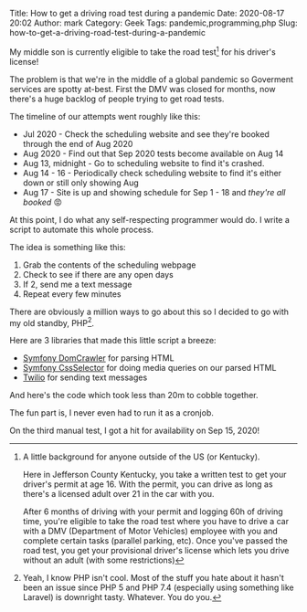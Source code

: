 Title: How to get a driving road test during a pandemic
Date: 2020-08-17 20:02
Author: mark
Category: Geek
Tags: pandemic,programming,php
Slug: how-to-get-a-driving-road-test-during-a-pandemic

My middle son is currently eligible to take the road test[^1] for his driver's license!

The problem is that we're in the middle of a global pandemic so Goverment services are spotty at-best. First the DMV was closed for months, now there's a huge backlog of people trying to get road tests.

The timeline of our attempts went roughly like this:

* Jul 2020 - Check the scheduling website and see they're booked through the end of Aug 2020
* Aug 2020 - Find out that Sep 2020 tests become available on Aug 14
* Aug 13, midnight - Go to scheduling website to find it's crashed.
* Aug 14 - 16 - Periodically check scheduling website to find it's either down or still only showing Aug
* Aug 17 - Site is up and showing schedule for Sep 1 - 18 and *they're all booked* 😡

At this point, I do what any self-respecting programmer would do. I write a script to automate this whole process.

The idea is something like this:

1. Grab the contents of the scheduling webpage
2. Check to see if there are any open days
3. If 2, send me a text message
4. Repeat every few minutes

There are obviously a million ways to go about this so I decided to go with my old standby, PHP[^2].

Here are 3 libraries that made this little script a breeze:

* [Symfony DomCrawler](https://symfony.com/doc/current/components/dom_crawler.html) for parsing HTML
* [Symfony CssSelector](https://symfony.com/doc/current/components/css_selector.html) for doing media queries on our parsed HTML
* [Twilio](https://www.twilio.com/docs/libraries/php) for sending text messages

And here's the code which took less than 20m to cobble together.

<script src="https://gist.github.com/markbiek/02737438c2a8ba56855e07ba53640cf8.js"></script>

The fun part is, I never even had to run it as a cronjob.

On the third manual test, I got a hit for availability on Sep 15, 2020!

[^1]: A little background for anyone outside of the US (or Kentucky).

	Here in Jefferson County Kentucky, you take a written test to get your driver's permit at age 16. With the permit, you can drive as long as there's a licensed adult over 21 in the car with you.
	
	After 6 months of driving with your permit and logging 60h of driving time, you're eligible to take the road test where you have to drive a car with a DMV (Department of Motor Vehicles) employee with you and complete certain tasks (parallel parking, etc). Once you've passed the road test, you get your provisional driver's license which lets you drive without an adult (with some restrictions)

[^2]: Yeah, I know PHP isn't cool. Most of the stuff you hate about it hasn't been an issue since PHP 5 and PHP 7.4 (especially using something like Laravel) is downright tasty. Whatever. You do you.
